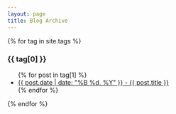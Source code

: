 ```yaml
---
layout: page
title: Blog Archive
---
```

<link rel="stylesheet" href="css/font.css" type="text/css">
<link rel="stylesheet" href="css/archiveAbout.css">

<div class="wrapper">
{% for tag in site.tags %}
  <h3>{{ tag[0] }}</h3>
  <ul>
    {% for post in tag[1] %}
      <li><a href="{{ post.url | relative_url }}">{{ post.date | date: "%B %d, %Y" }} - {{ post.title }}</a></li>
    {% endfor %}
  </ul>
{% endfor %}
</div>
